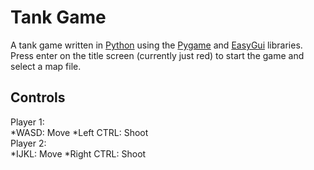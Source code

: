 Tank Game
=========

A tank game written in [Python](http://python.org/) using the [Pygame](http://pygame.org/) and [EasyGui](http://easygui.sourceforge.net/) libraries.  
Press enter on the title screen (currently just red) to start the game and select a map file.

Controls
--------
Player 1:  
*WASD: Move
*Left CTRL: Shoot  
Player 2:  
*IJKL: Move
*Right CTRL: Shoot